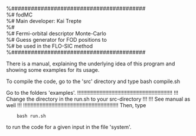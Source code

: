 %#########################################  
%# fodMC                                   
%# Main developer: Kai Trepte              
%#                                         
%# Fermi-orbital descriptor Monte-Carlo    
%# Guess generator for FOD positions to    
%# be used in the FLO-SIC method           
%#########################################  

There is a manual, explaining the underlying idea of this program and showing some examples for its usage.


To compile the code, go to the 'src' directory and type 
        bash compile.sh


Go to the folders 'examples'. 
!!!!!!!!!!!!!!!!!!!!!!!!!!!!!!!!!!!!!!!!!!!!!!!!!!!!!!!!!!!!!!!! 
!!! Change the directory in the run.sh to your src-directory !!! 
!!! See manual as well                                       !!! 
!!!!!!!!!!!!!!!!!!!!!!!!!!!!!!!!!!!!!!!!!!!!!!!!!!!!!!!!!!!!!!!! 
Then, type 

        bash run.sh

to run the code for a given input in the file 'system'.

